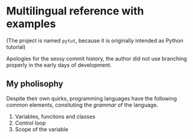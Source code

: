 # Multilingual reference with examples

(The project is named `pytut`, because it is originally intended as Python tutorial)

Apologies for the sessy commit history, the author did not use branching properly in the early days of development.

## My pholisophy

Despite their own quirks, programming languages have the following common elements, consituting the _grammar_ of the language.

1. Variables, funcitons and classes
1. Control loop
1. Scope of the variable
